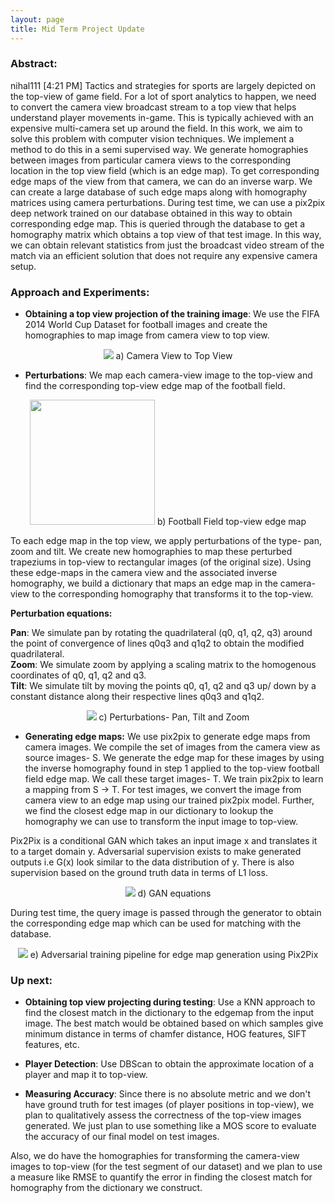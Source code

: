 ```yaml
---
layout: page
title: Mid Term Project Update
---
```


<!-- <p class="message">
  Hey there! This page is included as an example. Feel free to customize it for your own use upon downloading. Carry on!
</p> -->

### Abstract:
nihal111 [4:21 PM]
Tactics and strategies for sports are largely depicted on the top-view of game field. For a lot of sport analytics to happen, we need to convert the camera view broadcast stream to a top view that helps understand player movements in-game. This is typically achieved with an expensive multi-camera set up around the field. In this work, we aim to solve this problem with computer vision techniques. We implement a method to do this in a semi supervised way. We generate homographies between images from particular camera views to the corresponding location in the top view field (which is an edge map). To get corresponding edge maps of the view from that camera, we can do an inverse warp. We can create a large database of such edge maps along with homography matrices using camera perturbations. During test time, we can use a pix2pix deep network trained on our database obtained in this way to obtain corresponding edge map. This is queried through the database to get a homography matrix which obtains a top view of that test image. In this way, we can obtain relevant statistics from just the broadcast video stream of the match via an efficient solution that does not require any expensive camera setup.


### Approach and Experiments:

+ **Obtaining a top view projection of the training image**: We use the FIFA 2014 World Cup Dataset for football images and create the homographies to map image from camera view to top view.  

<p align="center">
	<img src="{{site.baseurl}}/public/camera2top.png" />
	a) Camera View to Top View
</p>

+ **Perturbations**: We map each camera-view image to the top-view and find the corresponding top-view edge map of the football field.  

<p align="center">
	<img height="200px" src="{{site.baseurl}}/public/football_field.jpg" />
	b) Football Field top-view edge map
</p>

To each edge map in the top view, we apply perturbations of the type- pan, zoom and tilt. We create new homographies to map these perturbed trapeziums in top-view to rectangular images (of the original size). Using these edge-maps in the camera view and the associated inverse homography, we build a dictionary that maps an edge map in the camera-view to the corresponding homography that transforms it to the top-view.

**Perturbation equations:**

**Pan**: We simulate pan by rotating the quadrilateral (q0, q1, q2, q3) around the point of convergence of lines q0q3 and q1q2 to obtain the modified quadrilateral.  
**Zoom**: We simulate zoom by applying a scaling matrix to the homogenous coordinates of q0, q1, q2 and q3.  
**Tilt**: We simulate tilt by moving the points q0, q1, q2 and q3 up/ down by a constant distance along their respective lines q0q3 and q1q2.

<p align="center">
	<img src="{{site.baseurl}}/public/zpt.png" />
	c) Perturbations- Pan, Tilt and Zoom
</p>


+ **Generating edge maps:** We use pix2pix to generate edge maps from camera images. We compile the set of images from the camera view as source images- S. We generate the edge map for these images by using the inverse homography found in step 1 applied to the top-view football field edge map. We call these target images- T. We train pix2pix to learn a mapping from S -> T. For test images, we convert the image from camera view to an edge map using our trained pix2pix model. Further, we find the closest edge map in our dictionary to lookup the homography we can use to transform the input image to top-view.

Pix2Pix is a conditional GAN which takes an input image x and translates it to a target domain y. Adversarial supervision exists to make generated outputs i.e G(x) look similar to the data distribution of y. There is also supervision based on the ground truth data in terms of L1 loss.

<p align="center">
	<img src="{{site.baseurl}}/public/GAN.png" />
	d) GAN equations
</p>

During test time, the query image is passed through the generator to obtain the corresponding edge map which can be used for matching with the database.

<p align="center">
	<img src="{{site.baseurl}}/public/pix2pix.png" />
	e) Adversarial training pipeline for edge map generation using Pix2Pix 
</p>

### Up next:
+ **Obtaining top view projecting during testing**: Use a KNN approach to find the closest match in the dictionary to the edgemap from the input image. The best match would be obtained based on which samples give minimum distance in terms of chamfer distance, HOG features, SIFT features, etc.


+ **Player Detection**: Use DBScan to obtain the approximate location of a player and map it to top-view.

+ **Measuring Accuracy**: Since there is no absolute metric and we don't have ground truth for test images (of player positions in top-view), we plan to qualitatively assess the correctness of the top-view images generated. We just plan to use something like a MOS score to evaluate the accuracy of our final model on test images.

Also, we do have the homographies for transforming the camera-view images to top-view (for the test segment of our dataset) and we plan to use a measure like RMSE to quantify the error in finding the closest match for homography from the dictionary we construct.